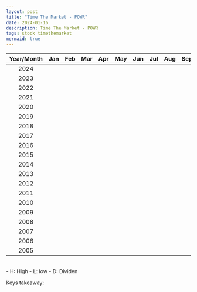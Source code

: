 ```yaml
---
layout: post
title: "Time The Market - POWR"
date: 2024-01-16
description: Time The Market - POWR
tags: stock timethemarket
mermaid: true
---
```


| Year/Month  | Jan  | Feb  | Mar  | Apr  | May  | Jun  | Jul  | Aug  | Sep  | Oct  | Nov  | Dec  | Remark |
|:-:|:-:|:-:|:-:|:-:|:-:|:-:|:-:|:-:|:-:|:-:|:-:|:-:|:-:|
| 2024  |   |   |   |   |   |   |   |   |   |   |   |   |   |
| 2023  |   |   |   |   |   |   |   |   |   |   |   |   |   |
| 2022  |   |   |   |   |   |   |   |   |   |   |   |   |   |
| 2021  |   |   |   |   |   |   |   |   |   |   |   |   |   |
| 2020  |   |   |   |   |   |   |   |   |   |   |   |   |   |
| 2019  |   |   |   |   |   |   |   |   |   |   |   |   |   |
| 2018  |   |   |   |   |   |   |   |   |   |   |   |   |   |
| 2017  |   |   |   |   |   |   |   |   |   |   |   |   |   |
| 2016  |   |   |   |   |   |   |   |   |   |   |   |   |   |
| 2015  |   |   |   |   |   |   |   |   |   |   |   |   |   |
| 2014  |   |   |   |   |   |   |   |   |   |   |   |   |   |
| 2013  |   |   |   |   |   |   |   |   |   |   |   |   |   |
| 2012  |   |   |   |   |   |   |   |   |   |   |   |   |   |
| 2011  |   |   |   |   |   |   |   |   |   |   |   |   |   |
| 2010  |   |   |   |   |   |   |   |   |   |   |   |   |   |
| 2009  |   |   |   |   |   |   |   |   |   |   |   |   |   |
| 2008  |   |   |   |   |   |   |   |   |   |   |   |   |   |
| 2007  |   |   |   |   |   |   |   |   |   |   |   |   |   |
| 2006  |   |   |   |   |   |   |   |   |   |   |   |   |   |
| 2005  |   |   |   |   |   |   |   |   |   |   |   |   |   |


<br />
- H: High
- L: low
- D: Dividen

Keys takeaway: